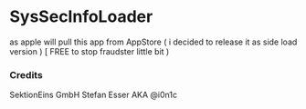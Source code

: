 # SysSecInfoLoader

as apple will pull this app from AppStore ( i decided to release it as side load version ) [ FREE to stop fraudster little bit )


### Credits

SektionEins GmbH
Stefan Esser AKA @i0n1c

